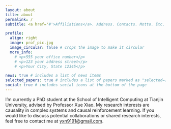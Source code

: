 ```yaml
---
layout: about
title: about
permalink: /
subtitle: <a href='#'>Affiliations</a>. Address. Contacts. Motto. Etc.

profile:
  align: right
  image: prof_pic.jpg
  image_circular: false # crops the image to make it circular
  more_info: 
    # <p>555 your office number</p>
    # <p>123 your address street</p>
    # <p>Your City, State 12345</p>

news: true # includes a list of news items
selected_papers: true # includes a list of papers marked as "selected={true}"
social: true # includes social icons at the bottom of the page
---
```

I’m currently a PhD student at the School of Intelligent Computing at Tianjin University, advised by Professor Xue Xiao. My research interests are causality in complex systems and causal reinforcement learning. If you would like to discuss potential collaborations or shared research interests, feel free to contact me at [yxn9191@gmail.com](mailto:yxn9191@gmail.com).
